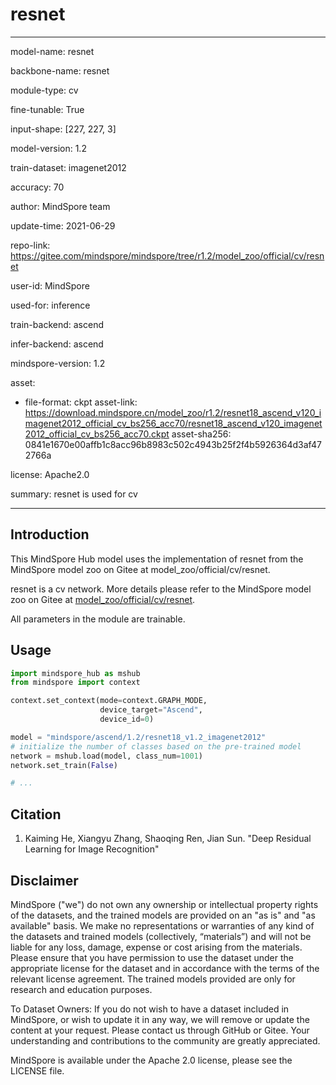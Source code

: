 # resnet

---

model-name: resnet

backbone-name: resnet

module-type: cv

fine-tunable: True

input-shape: [227, 227, 3]

model-version: 1.2

train-dataset: imagenet2012

accuracy: 70

author: MindSpore team

update-time: 2021-06-29

repo-link: <https://gitee.com/mindspore/mindspore/tree/r1.2/model_zoo/official/cv/resnet>

user-id: MindSpore

used-for: inference

train-backend: ascend

infer-backend: ascend

mindspore-version: 1.2

asset:

-
    file-format: ckpt
    asset-link: <https://download.mindspore.cn/model_zoo/r1.2/resnet18_ascend_v120_imagenet2012_official_cv_bs256_acc70/resnet18_ascend_v120_imagenet2012_official_cv_bs256_acc70.ckpt>
    asset-sha256: 0841e1670e00affb1c8acc96b8983c502c4943b25f2f4b5926364d3af472766a

license: Apache2.0

summary: resnet is used for cv

---

## Introduction

This MindSpore Hub model uses the implementation of resnet from the MindSpore model zoo on Gitee at model_zoo/official/cv/resnet.

resnet is a cv network. More details please refer to the MindSpore model zoo on Gitee at [model_zoo/official/cv/resnet](https://gitee.com/mindspore/mindspore/blob/r1.2/model_zoo/official/cv/resnet/README.md).

All parameters in the module are trainable.

## Usage

```python
import mindspore_hub as mshub
from mindspore import context

context.set_context(mode=context.GRAPH_MODE,
                    device_target="Ascend",
                    device_id=0)

model = "mindspore/ascend/1.2/resnet18_v1.2_imagenet2012"
# initialize the number of classes based on the pre-trained model
network = mshub.load(model, class_num=1001)
network.set_train(False)

# ...
```

## Citation

1. Kaiming He, Xiangyu Zhang, Shaoqing Ren, Jian Sun. "Deep Residual Learning for Image Recognition"

## Disclaimer

MindSpore ("we") do not own any ownership or intellectual property rights of the datasets, and the trained models are provided on an "as is" and "as available" basis. We make no representations or warranties of any kind of the datasets and trained models (collectively, “materials”) and will not be liable for any loss, damage, expense or cost arising from the materials. Please ensure that you have permission to use the dataset under the appropriate license for the dataset and in accordance with the terms of the relevant license agreement. The trained models provided are only for research and education purposes.

To Dataset Owners: If you do not wish to have a dataset included in MindSpore, or wish to update it in any way, we will remove or update the content at your request. Please contact us through GitHub or Gitee. Your understanding and contributions to the community are greatly appreciated.

MindSpore is available under the Apache 2.0 license, please see the LICENSE file.